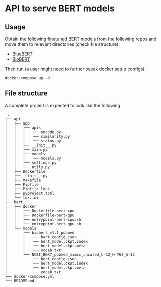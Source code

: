 # API to serve BERT models

## Usage

Obtain the following finetuned BERT models from the following repos 
and move them to relevant directories (check file structure):

- [BlueBERT](https://github.com/ncbi-nlp/bluebert)
- [BioBERT](https://github.com/dmis-lab/biobert)

Then run (a user might need to further tweak docker setup configs):

```
docker-compose up -d
```

## File structure

A complete project is expected to look like the following

```
 .
├── api
│   ├── app
│   │   ├── apis
│   │   │   ├── encode.py
│   │   │   ├── similarity.py
│   │   │   └── status.py
│   │   ├── __init__.py
│   │   ├── main.py
│   │   ├── models
│   │   │   └── models.py
│   │   ├── settings.py
│   │   └── utils.py
│   ├── Dockerfile
│   ├── __init__.py
│   ├── Makefile
│   ├── Pipfile
│   ├── Pipfile.lock
│   ├── pyproject.toml
│   └── tox.ini
├── bert
│   ├── docker
│   │   ├── Dockerfile-bert-cpu
│   │   ├── Dockerfile-bert-gpu
│   │   ├── entrypoint-bert-cpu.sh
│   │   └── entrypoint-bert-gpu.sh
│   └── models
│       ├── biobert_v1.1_pubmed
│       │   ├── bert_config.json
│       │   ├── bert_model.ckpt.index
│       │   ├── bert_model.ckpt.meta
│       │   └── vocab.txt
│       └── NCBI_BERT_pubmed_mimic_uncased_L-12_H-768_A-12
│           ├── bert_config.json
│           ├── bert_model.ckpt.index
│           ├── bert_model.ckpt.meta
│           └── vocab.txt
├── docker-compose.yml
└── README.md
```
